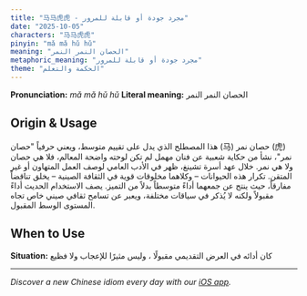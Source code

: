 ```yaml
---
title: "马马虎虎 - مجرد جودة أو قابلة للمرور"
date: "2025-10-05"
characters: "马马虎虎"
pinyin: "mǎ mǎ hǔ hǔ"
meaning: "الحصان النمر النمر"
metaphoric_meaning: "مجرد جودة أو قابلة للمرور"
theme: "الحكمة والتعلم"
---
```


**Pronunciation:** *mǎ mǎ hǔ hǔ*
**Literal meaning:** الحصان النمر النمر

## Origin & Usage

هذا المصطلح الذي يدل على تقييم متوسط، ويعني حرفياً "حصان (马) حصان نمر (虎) نمر"، نشأ من حكاية شعبية عن فنان مهمل لم تكن لوحته واضحة المعالم، فلا هي حصان ولا هي نمر. خلال عهد أسرة تشينغ، ظهر في الأدب العامي لوصف العمل المتهاون أو غير المتقن. تكرار هذه الحيوانات – وكلاهما مخلوقات قوية في الثقافة الصينية – يخلق تناقضاً مفارقاً، حيث ينتج عن جمعهما أداءً متوسطاً بدلاً من التميز. يصف الاستخدام الحديث أداءً مقبولاً ولكنه لا يُذكر في سياقات مختلفة، ويعبر عن تسامح ثقافي صيني خاص تجاه المستوى الوسط المقبول.

## When to Use

**Situation:** كان أدائه في العرض التقديمي مقبولًا ، وليس مثيرًا للإعجاب ولا فظيع

---

*Discover a new Chinese idiom every day with our [iOS app](https://apps.apple.com/us/app/daily-chinese-idioms/id6740611324).*
